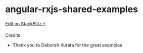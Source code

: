# angular-rxjs-shared-examples

[Edit on StackBlitz ⚡️](https://stackblitz.com/edit/angular-rxjs-shared-examples)

Credits
- Thank you to Deborah Kurata for the great examples
